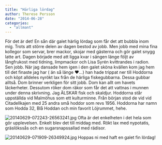 ```yaml
---
title: "Härliga lördag"
author: Therese Persson
date: "2014-06-28"
categories: 
  - "allmant"
---
```


För det är det! En sån där galet härlig lördag som får det att bubbla inom mig. Trots att större delen av dagen bestod av jobb. Men jobb med mina fina kollegor som servar, brer mackor, skojar med gästerna och gör galet snygg latte art. Dagen började med att ligga kvar i sängen länge följt av långfrukost med tidning, limpmackor och Lisa Syrén kvittrandes i radion. Sen jobb. När jag dansade hem igen i den galet sköna kvällen kom jag hem till det finaste jag har ( än så länge ❤️...) han hade trippat ner till Hoddorna och köpt alldeles nyrökt lax från de härliga fiskegubbarna. Dessa gubbar alltså. Dom brinner verkligen för sitt jobb. Dom kan allt om havets läckerheter. Dessutom röker dom räkor som får det att vattnas i munnen under denna skrivning. Jag ÄLSKAR fisk och skaldjur. Hoddorna står uppställda vid Malmöhus som ett kulturminne. Från början stod de vid vid Citadellkajen med 25 andra små hoddor som revs 1956. Hoddorna har namn som Hodda 32, Blå Hoddan och min favorit Löjrummet, hehe.  
  
![20140629-072243-26563241.jpg](/static/img/20140629-072243-26563241.jpg)
Ofta är det enkelheten i det hela som gör upplevelsen. Enkelt blev det till middag med. Rökt lax med nypotatis, gräslökssås och en sugarsnapssallad med rädisor.  
  
![20140629-071909-26349924.jpg](/static/img/20140629-071909-26349924.jpg)
 Hoppas ni med haft en galet fin lördag!

